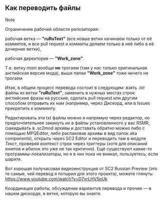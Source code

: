 ## Как переводить файлы

> [!NOTE]
> Ограничение рабочей области репозитория:
>
> рабочая ветка — **"ruRuText"** (все новые ветки начинаем только от её коммитов, и все pull request и коммиты делаем только в неё либо в её дочерние ветки),
> 
> рабочая директория — **"Work_zone"**.
> 
> Т.е. ветку *main* вообще **не** трогаем (там у нас только оригинальная английская версия мода), выше папки **"Work_zone"** тоже ничего не трогаем

Итак, в общем процесс перевода состоит в следующем: взять *.txt* файлы из ветки **"ruRuText"**, заменить в нужных местах строк английские фразы на русские, сделать pull request или другим способом отправить их нам (например, через Дискорд, или в Issues прикрепить к комменту.

Редактировать эти txt файлы можно и напрямую через редактор, но предпочтительнее закинуть их в файлы установленного у вас RSMR, (закидывать в .sc2mod архивы и доставать обратно можно либо с помощью MPQEditor, либо распаковав архивы в вид папок aka components), открыть через SC2 Editor и переводить там в модуле *Текст*, проверяя контекст строк через триггеры (хотя для описаний юнитов и абилок это уже не так критично). Ещё существуют какие-то программы-локализаторы, но я в них пока не вникал, пользуетесь, если шарите.

Вот хорошая получасовая видеоинструкция от SC2 Russian Preview (это те самые, чей перевод я потырил для этого проекта), можете глянуть: https://www.youtube.com/watch?v=D7vrLHVSpUk

Координация работы, обсуждение вариантов перевода и прочее — в нашем дискорде, в ветке, которую вы знаете.
